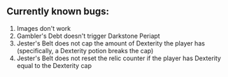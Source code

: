 ## Currently known bugs:
1. Images don't work
2. Gambler's Debt doesn't trigger Darkstone Periapt
3. Jester's Belt does not cap the amount of Dexterity the player has (specifically, a Dexterity potion breaks the cap)
4. Jester's Belt does not reset the relic counter if the player has Dexterity equal to the Dexterity cap